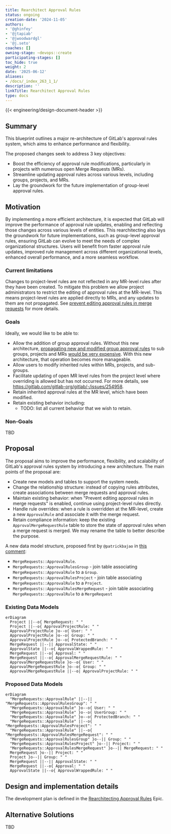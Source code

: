 ```yaml
---
title: Rearchitect Approval Rules
status: ongoing
creation-date: '2024-11-05'
authors:
- '@ghinfey'
- '@jtapiab'
- '@jwoodwardgl'
- '@j.seto'
coaches: []
owning-stage: ~devops::create
participating-stages: []
toc_hide: true
weight: 2
date: '2025-06-12'
aliases:
- /docs/_index_263_1_1/
description: ''
linkTitle: Rearchitect Approval Rules
type: docs
---
```


{{< engineering/design-document-header >}}

## Summary

This blueprint outlines a major re-architecture of GitLab's approval rules system, which aims to enhance performance and flexibility.

The proposed changes seek to address 3 key objectives:

- Boost the efficiency of approval rule modifications, particularly in projects with numerous open Merge Requests (MRs).
- Streamline updating approval rules across various levels, including groups, projects, and MRs.
- Lay the groundwork for the future implementation of group-level approval rules.

## Motivation

By implementing a more efficient architecture, it is expected that GitLab will improve the performance of approval rule updates, enabling and reflecting those changes across various levels of entities. This rearchitecting also lays the groundwork for future implementations, such as group-level approval rules, ensuring GitLab can evolve to meet the needs of complex organizational structures. Users will benefit from faster approval rule updates, improved rule management across different organizational levels, enhanced overall performance, and a more seamless workflow.

### Current limitations

Changes to project-level rules are not reflected in any MR-level rules after they have been created. To mitigate this problem we allow project administrators to restrict the editing of approval rules at the MR-level. This means project-level rules are applied directly to MRs, and any updates to them are not propagated. See [prevent editing approval rules in merge requests](https://docs.gitlab.com/ee/user/project/merge_requests/approvals/settings.html#prevent-editing-approval-rules-in-merge-requests) for more details.

### Goals

Ideally, we would like to be able to:

- Allow the addition of group approval rules. Without this new architecture, [propagating new and modified group approval rules](https://gitlab.com/gitlab-org/gitlab/-/issues/509984#note_2291076614) to sub groups, projects and MRs [would be very expensive](https://gitlab.com/gitlab-org/gitlab/-/merge_requests/48511#note_469497257). With this new architecture, that operation becomes more manageable.
- Allow users to modify inherited rules within MRs, projects, and sub-groups.
- Facilitate updating of open MR level rules from the project level where overriding is allowed but has not occurred. For more details, see https://gitlab.com/gitlab-org/gitlab/-/issues/254958.
- Retain inherited approval rules at the MR level, which have been modified.
- Retain existing behavior including:
  - TODO: list all current behavior that we wish to retain.

### Non-Goals

TBD

## Proposal

The proposal aims to improve the performance, flexibility, and scalability of GitLab's approval rules system by introducing a new architecture. The main points of the proposal are:

- Create new models and tables to support the system needs.
- Change the relationship structure: instead of copying rules attributes, create associations between merge requests and approval rules.
- Maintain existing behavior: when "Prevent editing approval rules in merge requests" is enabled, continue using project-level rules directly.
- Handle rule overrides: when a rule is overridden at the MR-level, create a new `ApprovalRule` and associate it with the merge request.
- Retain compliance information: keep the existing `ApprovalMergeRequestRule` table to store the state of approval rules when a merge request is merged. We may rename the table to better describe the purpose.

A new data model structure, proposed first by `@patrickbajao` in [this comment](https://gitlab.com/gitlab-org/gitlab/-/merge_requests/48511#note_477202833):

- `MergeRequests::ApprovalRule`.
- `MergeRequests::ApprovalRulesGroup` - join table associating `MergeRequests::ApprovalRule` to a `Group`.
- `MergeRequests::ApprovalRulesProject` - join table associating `MergeRequests::ApprovalRule` to a `Project`.
- `MergeRequests::ApprovalRulesMergeRequest` - join table associating `MergeRequests::ApprovalRule` to a `MergeRequest`

### Existing Data Models

```mermaid
erDiagram
  Project ||--o{ MergeRequest: " "
  Project ||--o{ ApprovalProjectRule: " "
  ApprovalProjectRule }o--o{ User: " "
  ApprovalProjectRule }o--o{ Group: " "
  ApprovalProjectRule }o--o{ ProtectedBranch: " "
  MergeRequest ||--|| ApprovalState: " "
  ApprovalState ||--o{ ApprovalWrappedRule: " "
  MergeRequest ||--o{ Approval: " "
  MergeRequest ||--o{ ApprovalMergeRequestRule: " "
  ApprovalMergeRequestRule }o--o{ User: " "
  ApprovalMergeRequestRule }o--o{ Group: " "
  ApprovalMergeRequestRule ||--o| ApprovalProjectRule: " "
```

### Proposed Data Models

```mermaid
erDiagram
  "MergeRequests::ApprovalRule" ||--|| "MergeRequests::ApprovalRulesGroup": " "
  "MergeRequests::ApprovalRule" }o--o{ User: " "
  "MergeRequests::ApprovalRule" }o--o{ UserGroup: " "
  "MergeRequests::ApprovalRule" }o--o{ ProtectedBranch: " "
  "MergeRequests::ApprovalRule" ||--o{ "MergeRequests::ApprovalRulesProject": " "
  "MergeRequests::ApprovalRule" ||--o{ "MergeRequests::ApprovalRulesMergeRequest": " "
  "MergeRequests::ApprovalRulesGroup" }o--|| Group: " "
  "MergeRequests::ApprovalRulesProject" }o--|| Project: " "
  "MergeRequests::ApprovalRulesMergeRequest" }o--|| MergeRequest: " "
  MergeRequest }o--|| Project: " "
  Project }o--|| Group: " "
  MergeRequest ||--|| ApprovalState: " "
  MergeRequest ||--o{ Approval: " "
  ApprovalState ||--o{ ApprovalWrappedRule: " "
```

## Design and implementation details

The development plan is defined in the [Rearchitecting Approval Rules](https://gitlab.com/groups/gitlab-org/-/epics/12955) Epic.

## Alternative Solutions

TBD

